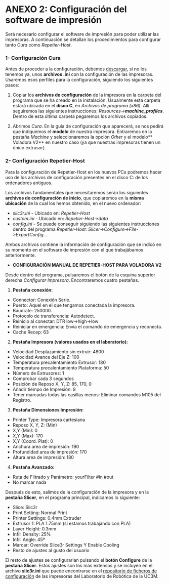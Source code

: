 # ANEXO 2: Configuración del software de impresión

Será necesario configurar el software de impresión para poder utilizar las impresoras. A continuación se detallan los procedimientos para configurar tanto *Cura* como *Repetier-Host*.


### 1- Configuración Cura

Antes de proceder a la configuración, debemos [descargar](https://github.com/tumaker/Config-files), si no los tenemos ya, unos **archivos .ini** con la configuración de las impresoras. Usaremos esos perfiles para la configuración, siguiendo los siguientes pasos:

1. Copiar los **archivos de configuración** de la impresora en la carpeta del programa que se ha creado en la instalación. Usualmente esta carpeta estará ubicada en el **disco C**, en *Archivos de programa (x86)*. Allí seguiremos las siguientes instrucciones: *Resources->**machine_profiles***. Dentro de esta última carpeta pegaremos los archivos copiados.

2. Abrimos *Cura*. En la guía de configuración que aparecerá, se nos pedirá que indiquemos el **modelo** de nuestra impresora. Entraremos en la pestaña *Machine* y seleccionaremos la opción *Other* y el modelo** Voladora V2** en nuestro caso (ya que nuestras impresoras tienen un único extrusor). 


### 2- Configuración Repetier-Host

Para la configuración de Repetier-Host en los nuevos PCs podremos hacer uso de los archivos de configuración presentes en el disco C: de los ordenadores antiguos.

Los archivos fundamentales que necesitaremos serán los siguientes **archivos de configuración de inicio**, que copiaremos en la **misma ubicación** de la cual los hemos obtenido, en el nuevo ordenador:

* *slic3r.ini* - Ubicado en: *Repetier-Host*
* *custom.ini* - Ubicado en: *Repetier-Host->data*
* *config.ini* - Se puede conseguir siguiendo las siguientes instrucciones dentro del programa *Repetier-Host*: *Slicer->Configure->File->ExportConfig...*

Ambos archivos contiene la información de configuración que se indicó en su momento en el software de impresión con el que trabajábamos anteriormente.

* **CONFIGURACIÓN MANUAL DE REPETIER-HOST PARA VOLADORA V2**

Desde dentro del programa, pulsaremos el botón de la esquina superior derecha *Configurar Impresora*. Encontraremos cuatro pestañas.

1. **Pestaña conexión:** 
 * Connector: Conexión Serie.
 * Puerto: Aquel en el que tengamos conectada la impresora.
 * Baudrate: 250000.
 * Protocolo de transferencia: Autodetect.
 * Reinicio al conectar: DTR low->high->low
 * Reiniciar en emergencia: Envia el comando de emergencia y reconecta.
 * Cache Recep: 63

2. **Pestaña Impresora (valores usados en el laboratorio):**
  * Velocidad Desplazamiento sin extruir: 4800
  * Velocidad Avance del Eje Z: 100
  * Temperatura precalentamiento Extrusor: 180
  * Temperatura precalentamiento Plataforma: 50
  * Número de Extrusores: 1
  * Comprobar cada 3 segundos
  * Posición de Reposo X, Y, Z: 85, 170, 0
  * Añadir tiempo de Impresión: 8
  * Tener marcadas todas las casillas menos: Eliminar comandos M105 del Registro.

3. **Pestaña Dimensiones Impresión:**
  * Printer Type: Impresora cartesiana
  * Reposo X, Y, Z: (Min)
  * X,Y (Min): 0
  * X,Y (Max): 170
  * X,Y (Coord. Plat): 0
  * Anchura area de impresión: 190
  * Profundidad area de impresión: 170
  * Altura area de impresión: 180
  
4. **Pestaña Avanzado:**
  * Ruta de Filtrado y Parámetro: yourFilter #in #out
  * No marcar nada

Después de esto, salimos de la configuración de la impresora y en la **pestaña Slicer**, en el programa principal, indicamos lo siguiente:
   * Slice: Slic3r
   * Print Setting: Normal Print
   * Printer Settings: 0.4mm Extruder
   * Extrusor 1: PLA 1.75mm (si estamos trabajando con PLA)
   * Layer Height: 0.3mm
   * Infill Density: 25%
   * Infill Angle: 45º
   * Marcar: Override Slice3r Settings Y Enable Cooling
   * Resto de ajustes al gusto del usuario

El resto de ajustes se configurarian pulsando el **botón Configure** de la **pestaña Slicer**. Estos ajustes son los más extensos y se incluyen en el archivo **slic3r.ini** que puede encontrarse en el [repositorio de ficheros de configuración](https://github.com/asrob-uc3m/impresoras-asrob) de las impresoras del Laboratorio de Robótica de la UC3M.






